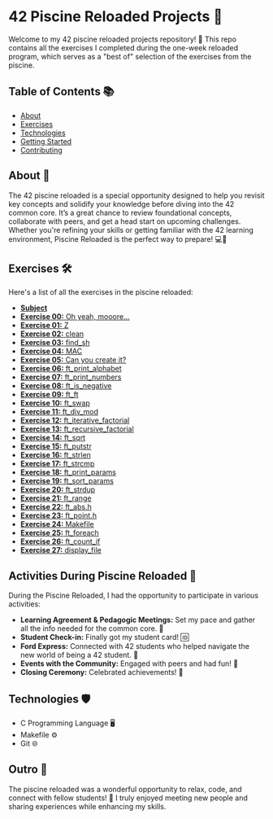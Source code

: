 # 42 Piscine Reloaded Projects 🎉

Welcome to my 42 piscine reloaded projects repository! 🌊 This repo contains all the exercises I completed during the one-week reloaded program, which serves as a "best of" selection of the exercises from the piscine.

## Table of Contents 📚

- [About](#about)
- [Exercises](#exercises)
- [Technologies](#technologies)
- [Getting Started](#getting-started)
- [Contributing](#contributing)

## About 📝

The 42 piscine reloaded is a special opportunity designed to help you revisit key concepts and solidify your knowledge before diving into the 42 common core. It’s a great chance to review foundational concepts, collaborate with peers, and get a head start on upcoming challenges. Whether you're refining your skills or getting familiar with the 42 learning environment, Piscine Reloaded is the perfect way to prepare! 💻🤝

## Exercises 🛠️

Here's a list of all the exercises in the piscine reloaded:

- [**Subject**](https://github.com/pvcordeiro/42_Piscine_Reloaded/tree/main/en.subject.pdf)
- [**Exercise 00:** Oh yeah, mooore...](https://github.com/pvcordeiro/42_Piscine_Reloaded/tree/main/ex00)
- [**Exercise 01:** Z](https://github.com/pvcordeiro/42_Piscine_Reloaded/tree/main/ex01)
- [**Exercise 02:** clean](https://github.com/pvcordeiro/42_Piscine_Reloaded/tree/main/ex02)
- [**Exercise 03:** find_sh](https://github.com/pvcordeiro/42_Piscine_Reloaded/tree/main/ex03)
- [**Exercise 04:** MAC](https://github.com/pvcordeiro/42_Piscine_Reloaded/tree/main/ex04)
- [**Exercise 05:** Can you create it?](https://github.com/pvcordeiro/42_Piscine_Reloaded/tree/main/ex05)
- [**Exercise 06:** ft_print_alphabet](https://github.com/pvcordeiro/42_Piscine_Reloaded/tree/main/ex06)
- [**Exercise 07:** ft_print_numbers](https://github.com/pvcordeiro/42_Piscine_Reloaded/tree/main/ex07)
- [**Exercise 08:** ft_is_negative](https://github.com/pvcordeiro/42_Piscine_Reloaded/tree/main/ex08)
- [**Exercise 09:** ft_ft](https://github.com/pvcordeiro/42_Piscine_Reloaded/tree/main/ex09)
- [**Exercise 10:** ft_swap](https://github.com/pvcordeiro/42_Piscine_Reloaded/tree/main/ex10)
- [**Exercise 11:** ft_div_mod](https://github.com/pvcordeiro/42_Piscine_Reloaded/tree/main/ex11)
- [**Exercise 12:** ft_iterative_factorial](https://github.com/pvcordeiro/42_Piscine_Reloaded/tree/main/ex12)
- [**Exercise 13:** ft_recursive_factorial](https://github.com/pvcordeiro/42_Piscine_Reloaded/tree/main/ex13)
- [**Exercise 14:** ft_sqrt](https://github.com/pvcordeiro/42_Piscine_Reloaded/tree/main/ex14)
- [**Exercise 15:** ft_putstr](https://github.com/pvcordeiro/42_Piscine_Reloaded/tree/main/ex15)
- [**Exercise 16:** ft_strlen](https://github.com/pvcordeiro/42_Piscine_Reloaded/tree/main/ex16)
- [**Exercise 17:** ft_strcmp](https://github.com/pvcordeiro/42_Piscine_Reloaded/tree/main/ex17)
- [**Exercise 18:** ft_print_params](https://github.com/pvcordeiro/42_Piscine_Reloaded/tree/main/ex18)
- [**Exercise 19:** ft_sort_params](https://github.com/pvcordeiro/42_Piscine_Reloaded/tree/main/ex19)
- [**Exercise 20:** ft_strdup](https://github.com/pvcordeiro/42_Piscine_Reloaded/tree/main/ex20)
- [**Exercise 21:** ft_range](https://github.com/pvcordeiro/42_Piscine_Reloaded/tree/main/ex21)
- [**Exercise 22:** ft_abs.h](https://github.com/pvcordeiro/42_Piscine_Reloaded/tree/main/ex22)
- [**Exercise 23:** ft_point.h](https://github.com/pvcordeiro/42_Piscine_Reloaded/tree/main/ex23)
- [**Exercise 24:** Makefile](https://github.com/pvcordeiro/42_Piscine_Reloaded/tree/main/ex24)
- [**Exercise 25:** ft_foreach](https://github.com/pvcordeiro/42_Piscine_Reloaded/tree/main/ex25)
- [**Exercise 26:** ft_count_if](https://github.com/pvcordeiro/42_Piscine_Reloaded/tree/main/ex26)
- [**Exercise 27:** display_file](https://github.com/pvcordeiro/42_Piscine_Reloaded/tree/main/ex27)

## Activities During Piscine Reloaded 🎈

During the Piscine Reloaded, I had the opportunity to participate in various activities:

- **Learning Agreement & Pedagogic Meetings:** Set my pace and gather all the info needed for the common core. 📝
- **Student Check-in:** Finally got my student card! 🆔
- **Ford Express:** Connected with 42 students who helped navigate the new world of being a 42 student. 🤝
- **Events with the Community:** Engaged with peers and had fun! 🎉
- **Closing Ceremony:** Celebrated achievements! 🎊

## Technologies 🛡️

- C Programming Language 🖥️
- Makefile ⚙️
- Git 🌐

## Outro 🌟

The piscine reloaded was a wonderful opportunity to relax, code, and connect with fellow students! 🌈 I truly enjoyed meeting new people and sharing experiences while enhancing my skills.
